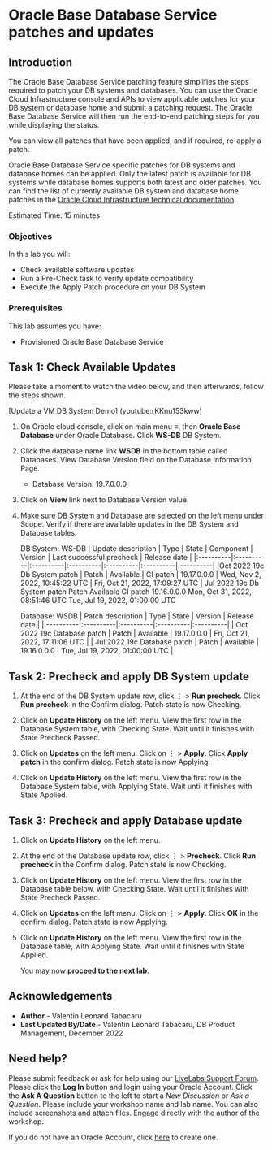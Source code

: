 # Oracle Base Database Service patches and updates

## Introduction

The Oracle Base Database Service patching feature simplifies the steps required to patch your DB systems and databases. You can use the Oracle Cloud Infrastructure console and APIs to view applicable patches for your DB system or database home and submit a patching request. The Oracle Base Database Service will then run the end-to-end patching steps for you while displaying the status.

You can view all patches that have been applied, and if required, re-apply a patch.

Oracle Base Database Service specific patches for DB systems and database homes can be applied. Only the latest patch is available for DB systems while database homes supports both latest and older patches. You can find the list of currently available DB system and database home patches in the [Oracle Cloud Infrastructure technical documentation](https://docs.cloud.oracle.com/en-us/iaas/Content/Database/Tasks/patchingDB.htm).

Estimated Time: 15 minutes

### Objectives

In this lab you will:
* Check available software updates
* Run a Pre-Check task to verify update compatibility
* Execute the Apply Patch procedure on your DB System

### Prerequisites

This lab assumes you have:
* Provisioned Oracle Base Database Service

## Task 1: Check Available Updates

Please take a moment to watch the video below, and then afterwards, follow the steps shown.

[Update a VM DB System Demo] (youtube:rKKnu153kww)

1. On Oracle cloud console, click on main menu ≡, then **Oracle Base Database** under Oracle Database. Click **WS-DB** DB System.

2. Click the database name link **WSDB** in the bottom table called Databases. View Database Version field on the Database Information Page.

    - Database Version: 19.7.0.0.0

3. Click on **View** link next to Database Version value.

4. Make sure DB System and Database are selected on the left menu under Scope. Verify if there are available updates in the DB System and Database tables.

    DB System: WS-DB
    | Update description | Type | State | Component | Version | Last successful precheck | Release date |
    |:----------|:----------|:----------|:----------|:----------|:----------|:----------|
    |Oct 2022 19c Db System patch | Patch | Available | GI patch | 19.17.0.0.0 | Wed, Nov 2, 2022, 10:45:22 UTC | Fri, Oct 21, 2022, 17:09:27 UTC |
Jul 2022 19c Db System patch	Patch
Available	GI patch	19.16.0.0.0	Mon, Oct 31, 2022, 08:51:46 UTC	Tue, Jul 19, 2022, 01:00:00 UTC

    Database: WSDB
    | Patch description | Type | State | Version | Release date |
    |:----------|:----------|:----------|:----------|:----------|
    | Oct 2022 19c Database patch | Patch | Available | 19.17.0.0.0 | Fri, Oct 21, 2022, 17:11:06 UTC |
    | Jul 2022 19c Database patch | Patch | Available | 19.16.0.0.0 | Tue, Jul 19, 2022, 01:00:00 UTC |

## Task 2: Precheck and apply DB System update

1. At the end of the DB System update row, click ⋮ > **Run precheck**. Click **Run precheck** in the Confirm dialog. Patch state is now Checking.

2. Click on **Update History** on the left menu. View the first row in the Database System table, with Checking State. Wait until it finishes with State Precheck Passed.

3. Click on **Updates** on the left menu. Click on ⋮ > **Apply**. Click **Apply patch** in the confirm dialog. Patch state is now Applying.

4. Click on **Update History** on the left menu. View the first row in the Database System table, with Applying State. Wait until it finishes with State Applied.


## Task 3: Precheck and apply Database update

1. Click on **Update History** on the left menu.

2. At the end of the Database update row, click ⋮ > **Precheck**. Click **Run precheck** in the Confirm dialog. Patch state is now Checking.

3. Click on **Update History** on the left menu. View the first row in the Database table below, with Checking State. Wait until it finishes with State Precheck Passed.

4. Click on **Updates** on the left menu. Click on ⋮ > **Apply**. Click **OK** in the confirm dialog. Patch state is now Applying.

5. Click on **Update History** on the left menu. View the first row in the Database table, with Applying State. Wait until it finishes with State Applied.

    You may now **proceed to the next lab**.

## Acknowledgements

- **Author** - Valentin Leonard Tabacaru
- **Last Updated By/Date** - Valentin Leonard Tabacaru, DB Product Management, December 2022

## Need help?

Please submit feedback or ask for help using our [LiveLabs Support Forum](https://community.oracle.com/tech/developers/categories/livelabsdiscussions). Please click the **Log In** button and login using your Oracle Account. Click the **Ask A Question** button to the left to start a *New Discussion* or *Ask a Question*.  Please include your workshop name and lab name.  You can also include screenshots and attach files.  Engage directly with the author of the workshop.

If you do not have an Oracle Account, click [here](https://profile.oracle.com/myprofile/account/create-account.jspx) to create one.
